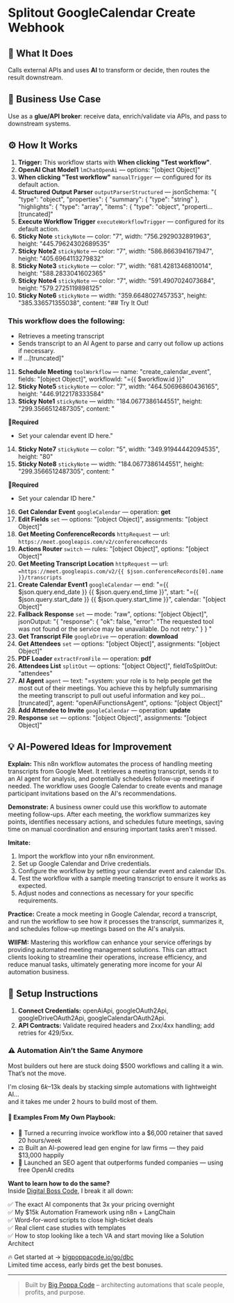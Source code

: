 # Splitout GoogleCalendar Create Webhook
## 🚀 What It Does
Calls external APIs and uses **AI** to transform or decide, then routes the result downstream.

## 💼 Business Use Case
Use as a **glue/API broker**: receive data, enrich/validate via APIs, and pass to downstream systems.

## ⚙️ How It Works
1. **Trigger:** This workflow starts with **When clicking "Test workflow"**.
2. **OpenAI Chat Model1** `lmChatOpenAi` — options: "[object Object]"
3. **When clicking "Test workflow"** `manualTrigger` — configured for its default action.
4. **Structured Output Parser** `outputParserStructured` — jsonSchema: "{
  "type": "object",
  "properties": {
    "summary": { "type": "string" },
    "highlights": {
      "type": "array",
      "items": {
        "type": "object",
        "properti…[truncated]"
5. **Execute Workflow Trigger** `executeWorkflowTrigger` — configured for its default action.
6. **Sticky Note** `stickyNote` — color: "7", width: "756.2929032891963", height: "445.79624302689535"
7. **Sticky Note2** `stickyNote` — color: "7", width: "586.8663941671947", height: "405.6964113279832"
8. **Sticky Note3** `stickyNote` — color: "7", width: "681.4281346810014", height: "588.2833041602365"
9. **Sticky Note4** `stickyNote` — color: "7", width: "591.4907024073684", height: "579.2725119898125"
10. **Sticky Note6** `stickyNote` — width: "359.6648027457353", height: "385.336571355038", content: "## Try It Out!
### This workflow does the following:
* Retrieves a meeting transcript
* Sends transcript to an AI Agent to parse and carry out follow up actions if necessary.
* If …[truncated]"
11. **Schedule Meeting** `toolWorkflow` — name: "create_calendar_event", fields: "[object Object]", workflowId: "={{ $workflow.id }}"
12. **Sticky Note5** `stickyNote` — color: "7", width: "464.50696860436165", height: "446.9122178333584"
13. **Sticky Note1** `stickyNote` — width: "184.0677386144551", height: "299.3566512487305", content: "















🚨**Required**
* Set your calendar event ID here."
14. **Sticky Note7** `stickyNote` — color: "5", width: "349.91944442094535", height: "80"
15. **Sticky Note8** `stickyNote` — width: "184.0677386144551", height: "299.3566512487305", content: "















🚨**Required**
* Set your calendar ID here."
16. **Get Calendar Event** `googleCalendar` — operation: **get**
17. **Edit Fields** `set` — options: "[object Object]", assignments: "[object Object]"
18. **Get Meeting ConferenceRecords** `httpRequest` — url: `https://meet.googleapis.com/v2/conferenceRecords`
19. **Actions Router** `switch` — rules: "[object Object]", options: "[object Object]"
20. **Get Meeting Transcript Location** `httpRequest` — url: `=https://meet.googleapis.com/v2/{{ $json.conferenceRecords[0].name }}/transcripts`
21. **Create Calendar Event1** `googleCalendar` — end: "={{ $json.query.end_date }} {{ $json.query.end_time }}", start: "={{ $json.query.start_date }} {{ $json.query.start_time }}", calendar: "[object Object]"
22. **Fallback Response** `set` — mode: "raw", options: "[object Object]", jsonOutput: "{
  "response": {
    "ok": false,
    "error": "The requested tool was not found or the service may be unavailable. Do not retry."
  }
}
"
23. **Get Transcript File** `googleDrive` — operation: **download**
24. **Get Attendees** `set` — options: "[object Object]", assignments: "[object Object]"
25. **PDF Loader** `extractFromFile` — operation: **pdf**
26. **Attendees List** `splitOut` — options: "[object Object]", fieldToSplitOut: "attendees"
27. **AI Agent** `agent` — text: "=system: your role is to help people get the most out of their meetings. You achieve this by helpfully summarising the meeting transcript to pull out useful information and key poi…[truncated]", agent: "openAiFunctionsAgent", options: "[object Object]"
28. **Add Attendee to Invite** `googleCalendar` — operation: **update**
29. **Response** `set` — options: "[object Object]", assignments: "[object Object]"

## 💡 AI-Powered Ideas for Improvement
**Explain:** This n8n workflow automates the process of handling meeting transcripts from Google Meet. It retrieves a meeting transcript, sends it to an AI agent for analysis, and potentially schedules follow-up meetings if needed. The workflow uses Google Calendar to create events and manage participant invitations based on the AI's recommendations.

**Demonstrate:** A business owner could use this workflow to automate meeting follow-ups. After each meeting, the workflow summarizes key points, identifies necessary actions, and schedules future meetings, saving time on manual coordination and ensuring important tasks aren't missed.

**Imitate:** 
1. Import the workflow into your n8n environment.
2. Set up Google Calendar and Drive credentials.
3. Configure the workflow by setting your calendar event and calendar IDs.
4. Test the workflow with a sample meeting transcript to ensure it works as expected.
5. Adjust nodes and connections as necessary for your specific requirements.

**Practice:** Create a mock meeting in Google Calendar, record a transcript, and run the workflow to see how it processes the transcript, summarizes it, and schedules follow-up meetings based on the AI's analysis.

**WIIFM:** Mastering this workflow can enhance your service offerings by providing automated meeting management solutions. This can attract clients looking to streamline their operations, increase efficiency, and reduce manual tasks, ultimately generating more income for your AI automation business.

## 🔧 Setup Instructions
1. **Connect Credentials:** openAiApi, googleOAuth2Api, googleDriveOAuth2Api, googleCalendarOAuth2Api.
2. **API Contracts:** Validate required headers and 2xx/4xx handling; add retries for 429/5xx.

### ⚠️ Automation Ain’t the Same Anymore

Most builders out here are stuck doing $500 workflows and calling it a win.  
That’s not the move.  

I'm closing $6k–$13k deals by stacking simple automations with lightweight AI...  
and it takes me under 2 hours to build most of them.

#### 🧠 Examples From My Own Playbook:
- 🔁 Turned a recurring invoice workflow into a $6,000 retainer that saved 20 hours/week  
- ⚖️ Built an AI-powered lead gen engine for law firms — they paid $13,000 happily  
- 🚀 Launched an SEO agent that outperforms funded companies — using free OpenAI credits  

**Want to learn how to do the same?**  
Inside [Digital Boss Code](https://bigpoppacode.io/go/dbc), I break it all down:

✅ The exact AI components that 3x your pricing overnight  
✅ My $15k Automation Framework using n8n + LangChain  
✅ Word-for-word scripts to close high-ticket deals  
✅ Real client case studies with templates  
✅ How to stop looking like a tech VA and start moving like a Solution Architect  

🔥 Get started at → [bigpoppacode.io/go/dbc](https://bigpoppacode.io/go/dbc)  
Limited time access, early birds get the best bonuses.

---
> Built by [Big Poppa Code](https://bigpoppacode.io) – architecting automations that scale people, profits, and purpose.
